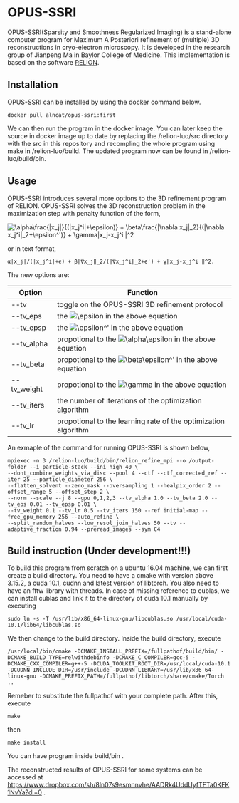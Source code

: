 

# OPUS-SSRI


OPUS-SSRI(Sparsity and Smoothness Regularized Imaging) is a stand-alone computer 
program for Maximum A Posteriori refinement of (multiple) 3D reconstructions in cryo-electron microscopy. It is developed in the 
research group of Jianpeng Ma in Baylor College of Medicine. This implementation is based on the software [RELION](https://www.ncbi.nlm.nih.gov/pubmed/22100448).

## Installation

OPUS-SSRI can be installed by using the docker command below.

```
docker pull alncat/opus-ssri:first
```
We can then run the program in the docker image. 
You can later keep the source in docker image up to date by replacing the /relion-luo/src directory with the src in this repository and recompling the whole program using make in /relion-luo/build. The updated program now can be found in /relion-luo/build/bin.

## Usage

OPUS-SSRI introduces several more options to the 3D refinement program of RELION.
OPUS-SSRI solves the 3D reconstruction problem in the maximization step with penalty function of the form,

![\alpha\frac{|x_j|}{(|x_j^i|+\epsilon)} + \beta\frac{\|\nabla x_j\|_2}{(\|\nabla x_j^i\|_2\+\epsilon^')} + \gamma\|x_j-x_j^i \|^2](https://render.githubusercontent.com/render/math?math=%5Calpha%5Cfrac%7B%7Cx_j%7C%7D%7B(%7Cx_j%5Ei%7C%2B%5Cepsilon)%7D%20%2B%20%5Cbeta%5Cfrac%7B%5C%7C%5Cnabla%20x_j%5C%7C_2%7D%7B(%5C%7C%5Cnabla%20x_j%5Ei%5C%7C_2%5C%2B%5Cepsilon%5E')%7D%20%2B%20%5Cgamma%5C%7Cx_j-x_j%5Ei%20%5C%7C%5E2)

or in text format,

```
α|x_j|/(|x_j^i|+ϵ) + β‖∇x_j‖_2/(‖∇x_j^i‖_2+ϵ') + γ‖x_j-x_j^i ‖^2.
```

The new options are:

Option | Function
------------ | -------------
--tv |toggle on the OPUS-SSRI 3D refinement protocol
--tv_eps |the ![\epsilon](https://render.githubusercontent.com/render/math?math=%5Cepsilon) in the above equation
--tv_epsp |the ![\epsilon^'](https://render.githubusercontent.com/render/math?math=%5Cepsilon%5E') in the above equation
--tv_alpha |propotional to the ![\alpha\epsilon](https://render.githubusercontent.com/render/math?math=%5Calpha) in the above equation
--tv_beta |propotional to the ![\beta\epsilon^'](https://render.githubusercontent.com/render/math?math=%5Cbeta) in the above equation
--tv_weight |propotional to the ![\gamma](https://render.githubusercontent.com/render/math?math=%5Cgamma) in the above equation
--tv_iters |the number of iterations of the optimization algorithm
--tv_lr |propotional to the learning rate of the optimization algorithm

An exmaple of the command for running OPUS-SSRI is shown below,

```
mpiexec -n 3 /relion-luo/build/bin/relion_refine_mpi --o /output-folder --i particle-stack --ini_high 40 \ 
--dont_combine_weights_via_disc --pool 4 --ctf --ctf_corrected_ref --iter 25 --particle_diameter 256 \
--flatten_solvent --zero_mask --oversampling 1 --healpix_order 2 --offset_range 5 --offset_step 2 \ 
--norm --scale --j 8 --gpu 0,1,2,3 --tv_alpha 1.0 --tv_beta 2.0 --tv_eps 0.01 --tv_epsp 0.01 \
--tv_weight 0.1 --tv_lr 0.5 --tv_iters 150 --ref initial-map --free_gpu_memory 256 --auto_refine \ 
--split_random_halves --low_resol_join_halves 50 --tv --adaptive_fraction 0.94 --preread_images --sym C4 

```
## Build instruction (Under development!!!)
To build this program from scratch on a ubuntu 16.04 machine, we can first create a build directory. You need to have a cmake with version above 3.15.2, a cuda 10.1, cudnn and latest version of libtorch. You also need to have an fftw library with threads. In case of missing reference to cublas, we can install cublas and link it to the directory of cuda 10.1 manually by executing 
```
sudo ln -s -T /usr/lib/x86_64-linux-gnu/libcublas.so /usr/local/cuda-10.1/lib64/libcublas.so
```
We then change to the build directory. Inside the build directory, execute
```
/usr/local/bin/cmake -DCMAKE_INSTALL_PREFIX=/fullpathof/build/bin/ -DCMAKE_BUILD_TYPE=relwithdebinfo -DCMAKE_C_COMPILER=gcc-5 -DCMAKE_CXX_COMPILER=g++-5 -DCUDA_TOOLKIT_ROOT_DIR=/usr/local/cuda-10.1 -DCUDNN_INCLUDE_DIR=/usr/include -DCUDNN_LIBRARY=/usr/lib/x86_64-linux-gnu -DCMAKE_PREFIX_PATH=/fullpathof/libtorch/share/cmake/Torch ..
```
Remeber to substitute the fullpathof with your complete path.
After this, execute
```
make
```
then
```
make install
```
You can have program inside build/bin .

The reconstructed results of OPUS-SSRI for some systems can be accessed at https://www.dropbox.com/sh/8ln07s9esmnnvhe/AADRk4UddUyfTFTa0KFK1NvYa?dl=0 .
